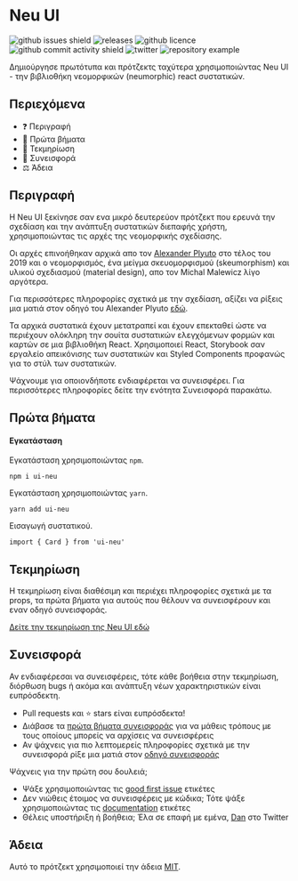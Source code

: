 # Neu UI

![github issues shield](https://img.shields.io/github/issues/daniel-norris/neumorphic_design)
![releases](https://img.shields.io/github/v/release/daniel-norris/neu_ui?include_prereleases)
![github licence](https://img.shields.io/github/license/daniel-norris/neu_ui)
![github commit activity shield](https://img.shields.io/github/commit-activity/m/daniel-norris/neumorphic_design)
![twitter](https://img.shields.io/twitter/follow/danielpnorris)
![repository example](../../src/demo.gif)

Δημιούργησε πρωτότυπα και πρότζεκτς ταχύτερα χρησιμοποιώντας Neu UI - την βιβλιοθήκη νεομορφικών (neumorphic) react συστατικών.

## Περιεχόμενα

- ❓ Περιγραφή
- 🚀 Πρώτα βήματα
- 📝 Τεκμηρίωση
- 👏 Συνεισφορά
- ⚖️ Άδεια

## Περιγραφή

Η Neu UI ξεκίνησε σαν ενα μικρό δευτερεύον πρότζεκτ που ερευνά την σχεδίαση και την ανάπτυξη συστατικών διεπαφής χρήστη, χρησιμοποιώντας τις αρχές της νεομορφικής σχεδίασης.

Οι αρχές επινοήθηκαν αρχικά απο τον [Alexander Plyuto](https://dribbble.com/alexplyuto) στο τέλος του 2019 και ο νεομορφισμός, ένα μείγμα σκευομορφισμού (skeumorphism) και υλικού σχεδιασμού (material design),  απο τον Michal Malewicz λίγο αργότερα.

Για περισσότερες πληροφορίες σχετικά με την σχεδίαση, αξίζει να ρίξεις μια ματιά στον οδηγό του Alexander Plyuto [εδώ](https://www.figma.com/file/J1uPSOY5k577mDpSfGFven/Neomorphism-Guide-2.0-%7C-Original?node-id=26580%3A1425).

Τα αρχικά συστατικά έχουν μετατραπεί και έχουν επεκταθεί ώστε να περιέχουν ολόκληρη την σουίτα συστατικών ελεγχόμενων φορμών και καρτών σε μια βιβλιοθήκη React. Χρησιμοποιεί React, Storybook σαν εργαλείο απεικόνισης των συστατικών και Styled Components προφανώς για το στύλ των συστατικών.

Ψάχνουμε για οποιονδήποτε ενδιαφέρεται να συνεισφέρει. Για περισσότερες πληροφορίες δείτε την ενότητα Συνεισφορά παρακάτω.

## Πρώτα βήματα

#### Εγκατάσταση

Εγκατάσταση χρησιμοποιώντας `npm`.

```
npm i ui-neu
```

Εγκατάσταση χρησιμοποιώντας `yarn`.

```
yarn add ui-neu
```

Εισαγωγή συστατικού.

```
import { Card } from 'ui-neu'
```

## Τεκμηρίωση

Η τεκμηρίωση είναι διαθέσιμη και περιέχει πληροφορίες σχετικά με τα props, τα πρώτα βήματα για αυτούς που θέλουν να συνεισφέρουν και εναν οδηγό συνεισφοράς.

[Δείτε την τεκμηρίωση της Neu UI εδώ](https://ui-neu.netlify.app/)

## Συνεισφορά

Αν ενδιαφέρεσαι να συνεισφέρεις, τότε κάθε βοήθεια στην τεκμηρίωση, διόρθωση bugs ή ακόμα και ανάπτυξη νέων χαρακτηριστικών είναι ευπρόσδεκτη.

- Pull requests και ⭐ stars είναι ευπρόσδεκτα!
- Διάβασε τα [πρώτα βήματα συνεισφοράς](./CONTRIBUTING.md) για να μάθεις τρόπους με τους οποίους μπορείς να αρχίσεις να συνεισφέρεις
- Αν ψάχνεις για πιο λεπτομερείς πληροφορίες σχετικά με την συνεισφορά ρίξε μια ματιά στον [οδηγό συνεισφοράς](../../CONTRIBUTING_GUIDE.md)

Ψάχνεις για την πρώτη σου δουλειά;

- Ψάξε χρησιμοποιώντας τις [good first issue](https://github.com/daniel-norris/neu_ui/labels/good%20first%20issue) ετικέτες
- Δεν νιώθεις έτοιμος να συνεισφέρεις με κώδικα; Τότε ψάξε χρησιμοποιώντας τις [documentation](https://github.com/daniel-norris/neu_ui/labels/documentation) ετικέτες
- Θέλεις υποστήριξη ή βοήθεια; Έλα σε επαφή με εμένα, [Dan](https://twitter.com/danielpnorris) στο Twitter

## Άδεια

Αυτό το πρότζεκτ χρησιμοποιεί την άδεια [MIT](/LICENSE).

